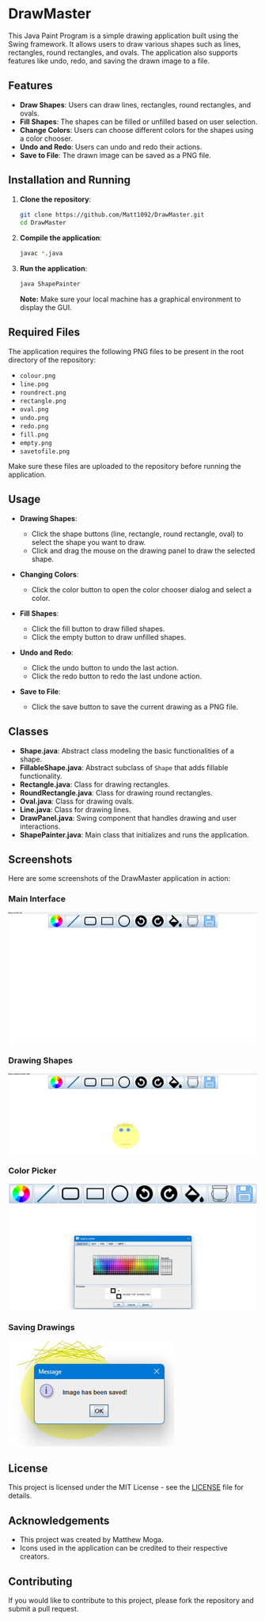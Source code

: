 # DrawMaster

This Java Paint Program is a simple drawing application built using the Swing framework. It allows users to draw various shapes such as lines, rectangles, round rectangles, and ovals. The application also supports features like undo, redo, and saving the drawn image to a file.

## Features

- **Draw Shapes**: Users can draw lines, rectangles, round rectangles, and ovals.
- **Fill Shapes**: The shapes can be filled or unfilled based on user selection.
- **Change Colors**: Users can choose different colors for the shapes using a color chooser.
- **Undo and Redo**: Users can undo and redo their actions.
- **Save to File**: The drawn image can be saved as a PNG file.

## Installation and Running

1. **Clone the repository**:
    ```bash
    git clone https://github.com/Matt1092/DrawMaster.git
    cd DrawMaster
    ```

2. **Compile the application**:
    ```bash
    javac *.java
    ```

3. **Run the application**:
    ```bash
    java ShapePainter
    ```
    
    **Note:** Make sure your local machine has a graphical environment to display the GUI.

## Required Files

The application requires the following PNG files to be present in the root directory of the repository:
- `colour.png`
- `line.png`
- `roundrect.png`
- `rectangle.png`
- `oval.png`
- `undo.png`
- `redo.png`
- `fill.png`
- `empty.png`
- `savetofile.png`

Make sure these files are uploaded to the repository before running the application.

## Usage

- **Drawing Shapes**:
  - Click the shape buttons (line, rectangle, round rectangle, oval) to select the shape you want to draw.
  - Click and drag the mouse on the drawing panel to draw the selected shape.
  
- **Changing Colors**:
  - Click the color button to open the color chooser dialog and select a color.
  
- **Fill Shapes**:
  - Click the fill button to draw filled shapes.
  - Click the empty button to draw unfilled shapes.
  
- **Undo and Redo**:
  - Click the undo button to undo the last action.
  - Click the redo button to redo the last undone action.
  
- **Save to File**:
  - Click the save button to save the current drawing as a PNG file.

## Classes

- **Shape.java**: Abstract class modeling the basic functionalities of a shape.
- **FillableShape.java**: Abstract subclass of `Shape` that adds fillable functionality.
- **Rectangle.java**: Class for drawing rectangles.
- **RoundRectangle.java**: Class for drawing round rectangles.
- **Oval.java**: Class for drawing ovals.
- **Line.java**: Class for drawing lines.
- **DrawPanel.java**: Swing component that handles drawing and user interactions.
- **ShapePainter.java**: Main class that initializes and runs the application.

## Screenshots

Here are some screenshots of the DrawMaster application in action:

### Main Interface
![Main Interface](https://github.com/Matt1092/DrawMaster/blob/main/screenshots/main_interface.png)

### Drawing Shapes
![Drawing Shapes](https://github.com/Matt1092/DrawMaster/blob/main/screenshots/drawing_shapes.png)

### Color Picker
![Color Picker](https://github.com/Matt1092/DrawMaster/blob/main/screenshots/color_picker.png)

### Saving Drawings
![Saving Drawings](https://github.com/Matt1092/DrawMaster/blob/main/screenshots/saving_drawings.png)


## License

This project is licensed under the MIT License - see the [LICENSE](LICENSE) file for details.

## Acknowledgements

- This project was created by Matthew Moga.
- Icons used in the application can be credited to their respective creators.

## Contributing

If you would like to contribute to this project, please fork the repository and submit a pull request.
